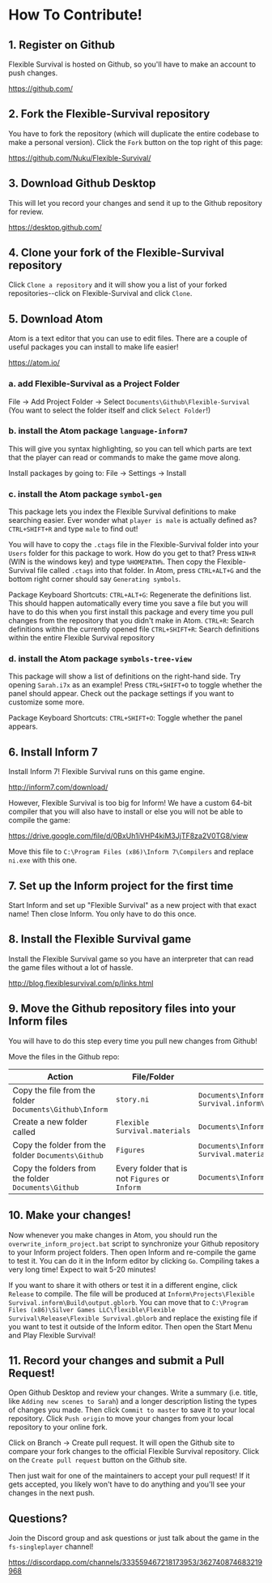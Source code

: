 # How To Contribute!

## 1. Register on Github
Flexible Survival is hosted on Github, so you'll have to make an account to push changes.

https://github.com/

## 2. Fork the Flexible-Survival repository
You have to fork the repository (which will duplicate the entire codebase to make a personal version). Click the `Fork` button on the top right of this page:

https://github.com/Nuku/Flexible-Survival/

## 3. Download Github Desktop
This will let you record your changes and send it up to the Github repository for review.

https://desktop.github.com/

## 4. Clone your fork of the Flexible-Survival repository
Click `Clone a repository` and it will show you a list of your forked repositories--click on Flexible-Survival and click `Clone`.

## 5. Download Atom
Atom is a text editor that you can use to edit files. There are a couple of useful packages you can install to make life easier!

https://atom.io/

### a. add Flexible-Survival as a Project Folder
File -> Add Project Folder -> Select `Documents\Github\Flexible-Survival` (You want to select the folder itself and click `Select Folder`!)

### b. install the Atom package `language-inform7`
This will give you syntax highlighting, so you can tell which parts are text that the player can read or commands to make the game move along.

Install packages by going to: File -> Settings -> Install

### c. install the Atom package `symbol-gen`
This package lets you index the Flexible Survival definitions to make searching easier. Ever wonder what `player is male` is actually defined as? `CTRL+SHIFT+R` and type `male` to find out!

You will have to copy the `.ctags` file in the Flexible-Survival folder into your `Users` folder for this package to work. How do you get to that? Press `WIN+R` (WIN is the windows key) and type `%HOMEPATH%`. Then copy the Flexible-Survival file called `.ctags` into that folder. In Atom, press `CTRL+ALT+G` and the bottom right corner should say `Generating symbols`.

Package Keyboard Shortcuts:
`CTRL+ALT+G`: Regenerate the definitions list. This should happen automatically every time you save a file but you will have to do this when you first install this package and every time you pull changes from the repository that you didn't make in Atom.
`CTRL+R`: Search definitions within the currently opened file
`CTRL+SHIFT+R`: Search definitions within the entire Flexible Survival repository

### d. install the Atom package `symbols-tree-view`
This package will show a list of definitions on the right-hand side. Try opening `Sarah.i7x` as an example! Press `CTRL+SHIFT+O` to toggle whether the panel should appear. Check out the package settings if you want to customize some more.

Package Keyboard Shortcuts:
`CTRL+SHIFT+O`: Toggle whether the panel appears.

## 6. Install Inform 7
Install Inform 7! Flexible Survival runs on this game engine.

http://inform7.com/download/

However, Flexible Survival is too big for Inform! We have a custom 64-bit compiler that you will also have to install or else you will not be able to compile the game:

https://drive.google.com/file/d/0BxUh1iVHP4kiM3JjTF8za2V0TG8/view

Move this file to `C:\Program Files (x86)\Inform 7\Compilers` and replace `ni.exe` with this one.

## 7. Set up the Inform project for the first time
Start Inform and set up "Flexible Survival" as a new project with that exact name! Then close Inform. You only have to do this once.

## 8. Install the Flexible Survival game
Install the Flexible Survival game so you have an interpreter that can read the game files without a lot of hassle.

http://blog.flexiblesurvival.com/p/links.html

## 9. Move the Github repository files into your Inform files
You will have to do this step every time you pull new changes from Github!

Move the files in the Github repo:

| Action                      | File/Folder                        | At  |
| --------------------------- | ---------------------------------- | --- |
| Copy the file from the folder `Documents\Github\Inform` | `story.ni` | `Documents\Inform\Projects\Flexible Survival.inform\Source` |
| Create a new folder called  | `Flexible Survival.materials` | `Documents\Inform\Projects\` |
| Copy the folder from the folder `Documents\Github` | `Figures` | `Documents\Inform\Projects\Flexible Survival.materials` |
| Copy the folders from the folder `Documents\Github` | Every folder that is not `Figures` or `Inform` | `Documents\Inform\Extensions` |

## 10. Make your changes!
Now whenever you make changes in Atom, you should run the `overwrite_inform_project.bat` script to synchronize your Github repository to your Inform project folders. Then open Inform and re-compile the game to test it. You can do it in the Inform editor by clicking `Go`. Compiling takes a very long time! Expect to wait 5-20 minutes!

If you want to share it with others or test it in a different engine, click `Release` to compile. The file will be produced at `Inform\Projects\Flexible Survival.inform\Build\output.gblorb`. You can move that to `C:\Program Files (x86)\Silver Games LLC\flexible\Flexible Survival\Release\Flexible Survival.gblorb` and replace the existing file if you want to test it outside of the Inform editor. Then open the Start Menu and Play Flexible Survival!

## 11. Record your changes and submit a Pull Request!
Open Github Desktop and review your changes. Write a summary (i.e. title, like `Adding new scenes to Sarah`) and a longer description listing the types of changes you made. Then click `Commit to master` to save it to your local repository. Click `Push origin` to move your changes from your local repository to your online fork.

Click on Branch -> Create pull request. It will open the Github site to compare your fork changes to the official Flexible Survival repository. Click on the `Create pull request` button on the Github site.

Then just wait for one of the maintainers to accept your pull request! If it gets accepted, you likely won't have to do anything and you'll see your changes in the next push.

## Questions?
Join the Discord group and ask questions or just talk about the game in the `fs-singleplayer` channel!

https://discordapp.com/channels/333559467218173953/362740874683219968
